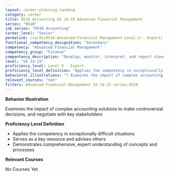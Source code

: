 ```yaml
---
layout: career-planning-landing
category: career
title: 0510 Accounting GS 14-15 Advanced Financial Management
series: "0510"
job_series: "0510 Accounting"
career_level: "Senior"
permalink: /cards/0510-Advanced-Financial-Management-Level-5---Expert/
functional_competency_designation: "Secondary"
competency: "Advanced Financial Management"
competency_group: "Finance"
compentency_description: "Develop, monitor, interpret, and report standardized processes/operations to ensure transparency and compliance with financial statutory, regulatory, and leadership guidance with the intent of promoting effectiveness and accountability."
level: "GS 14-15"
proficiency_level: Level 5 - Expert
proficiency_level_definition: "Applies the competency in exceptionally difficult situations ? Serves as a key resource and advises others ? Demonstrates comprehensive, expert understanding of concepts and processes"
behavioral_illustrations: "? Examines the impact of complex accounting solutions to make controversial decisions, and negotiate with key stakeholders"
relevant_courses: "nan"
filters: Advanced-Financial-Management GS-14-15 series-0510
---
```


<div id="cfo-card-content-behavioral-illustrations" class="cfo-inner-card-content">
<p><b>Behavior Illustration</b></p>
<p></p>
<p>Examines the impact of complex accounting solutions to make controversial decisions, and negotiate with key stakeholders</p>
</div>

<div id="cfo-card-content-proficiency-level-definition" class="cfo-inner-card-content">

<p><b>Proficiency Level Definition</b></p>
<ul><li>Applies the competency in exceptionally difficult situations</li>
<li>Serves as a key resource and advises others</li>
<li>Demonstrates comprehensive, expert understanding of concepts and processes</li>
</ul></div>

<div id="cfo-card-content-relevant-courses" class="cfo-inner-card-content">
<p><b>Relevant Courses</b></p>
<div class="cfo-courses-outer">
<div class="cfo-courses-inner">No Courses Yet.</div>
</div>
</div>
